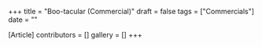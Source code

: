 +++
title = "Boo-tacular (Commercial)"
draft = false
tags = ["Commercials"]
date = ""

[Article]
contributors = []
gallery = []
+++